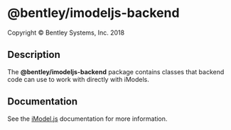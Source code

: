 ﻿# @bentley/imodeljs-backend

Copyright © Bentley Systems, Inc. 2018

## Description

The __@bentley/imodeljs-backend__ package contains classes that backend code can use to work with directly with iModels.

## Documentation

See the [iModel.js](https://www.imodeljs.org) documentation for more information.

